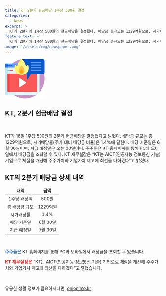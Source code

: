 ```yaml
---
title: KT 2분기 현금배당 1주당 500원 결정
categories:
  - News
excerpt: >
  KT가 2분기에 1주당 500원의 현금배당을 결정했다. 배당금 총규모는 1229억원으로, 시가배당률은 1.4%에 달한다. 배당 기준일은 6월30일이며, 지급 예정일은 같은 달 30일이다. KT 주주들은 홈페이지를 통해 배당금을 조회할 수 있으며, 장민 KT 재무실장은 AICT(인공지능·정보통신 기술) 기업으로의 전환을 강조하며 주주가치와 기업가치를 높이겠다고 밝혔다.
feature_text: >
  KT가 2분기에 1주당 500원의 현금배당을 결정했다. 배당금 총규모는 1229억원으로, 시가배당률은 1.4%에 달한다. 배당 기준일은 6월30일이며, 지급 예정일은 같은 달 30일이다. KT 주주들은 홈페이지를 통해 배당금을 조회할 수 있으며, 장민 KT 재무실장은 AICT(인공지능·정보통신 기술) 기업으로의 전환을 강조하며 주주가치와 기업가치를 높이겠다고 밝혔다.
image: '/assets/img/newspaper.png'
---
```


<p><img src="/assets/img/news.png" alt="rentncar 속보" /></p>

<h2>KT, 2분기 현금배당 결정</h2>

<p data-ke-size="size16">&nbsp;</p>

<p>KT가 16일 1주당 500원의 2분기 현금배당을 결정했다고 밝혔다. 배당금 규모는 총 1229억원으로, 시가배당률(주가 대비 배당금 비율)은 1.4%에 달한다. 배당 기준일은 6월 30일이며, 지급 예정일은 오는 30일이다. 주주들은 KT 홈페이지를 통해 PC와 모바일에서 배당금을 조회할 수 있다. KT 재무실장은 “KT는 AICT(인공지능·정보통신 기술) 기업으로 체질을 개선해 주주가치와 기업가치 제고에 최선을 다하겠다”고 밝혔다.</p>

<h2 data-ke-size="size26">KT의 2분기 배당금 상세 내역</h2>

<table>
    <thead>
        <tr>
            <td style="text-align: center;"><b>내역</b></td>
            <td style="text-align: center;"><b>금액</b></td>
        </tr>
    </thead>
    <tbody>
        <tr>
            <td style="text-align: center;">1주당 배당액</td>
            <td style="text-align: center;">500원</td>
        </tr>
        <tr>
            <td style="text-align: center;">총 배당금 규모</td>
            <td style="text-align: center;">1229억원</td>
        </tr>
        <tr>
            <td style="text-align: center;">시가배당률</td>
            <td style="text-align: center;">1.4%</td>
        </tr>
        <tr>
            <td style="text-align: center;">배당 기준일</td>
            <td style="text-align: center;">6월 30일</td>
        </tr>
        <tr>
            <td style="text-align: center;">지급 예정일</td>
            <td style="text-align: center;">7월 30일</td>
        </tr>
    </tbody>
</table>

<p data-ke-size="size16">&nbsp;</p>

<p><b><span style="color: #1a5490;">주주들은</span></b> KT 홈페이지를 통해 PC와 모바일에서 배당금을 조회할 수 있습니다.</p>

<p data-ke-size="size16"><b><span style="color: #ee2323;">KT 재무실장은</span></b> “KT는 AICT(인공지능·정보통신 기술) 기업으로 체질을 개선해 주주가치와 기업가치 제고에 최선을 다하겠다”고 말했습니다.</p>

<p data-ke-size="size16">&nbsp;</p>
유용한 생활 정보가 필요하시다면, <a href="https://onioninfo.kr" rel="dofollow">onioninfo.kr</a>


